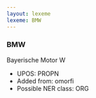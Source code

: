 ```yaml
---
layout: lexeme
lexeme: BMW
---
```


###  BMW

Bayerische Motor W
* UPOS:  PROPN
* Added from:  omorfi
* Possible NER class:  ORG

